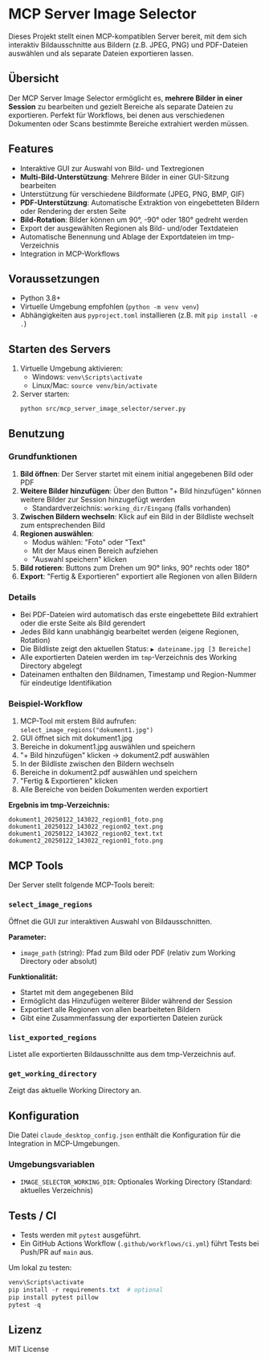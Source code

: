 # MCP Server Image Selector

Dieses Projekt stellt einen MCP-kompatiblen Server bereit, mit dem sich interaktiv Bildausschnitte aus Bildern (z.B. JPEG, PNG) und PDF-Dateien auswählen und als separate Dateien exportieren lassen.

## Übersicht

Der MCP Server Image Selector ermöglicht es, **mehrere Bilder in einer Session** zu bearbeiten und gezielt Bereiche als separate Dateien zu exportieren. Perfekt für Workflows, bei denen aus verschiedenen Dokumenten oder Scans bestimmte Bereiche extrahiert werden müssen.

## Features
- Interaktive GUI zur Auswahl von Bild- und Textregionen
- **Multi-Bild-Unterstützung**: Mehrere Bilder in einer GUI-Sitzung bearbeiten
- Unterstützung für verschiedene Bildformate (JPEG, PNG, BMP, GIF)
- **PDF-Unterstützung**: Automatische Extraktion von eingebetteten Bildern oder Rendering der ersten Seite
- **Bild-Rotation**: Bilder können um 90°, -90° oder 180° gedreht werden
- Export der ausgewählten Regionen als Bild- und/oder Textdateien
- Automatische Benennung und Ablage der Exportdateien im tmp-Verzeichnis
- Integration in MCP-Workflows

## Voraussetzungen
- Python 3.8+
- Virtuelle Umgebung empfohlen (`python -m venv venv`)
- Abhängigkeiten aus `pyproject.toml` installieren (z.B. mit `pip install -e .`)

## Starten des Servers
1. Virtuelle Umgebung aktivieren:
   - Windows: `venv\Scripts\activate`
   - Linux/Mac: `source venv/bin/activate`
2. Server starten:
   ```
   python src/mcp_server_image_selector/server.py
   ```

## Benutzung

### Grundfunktionen
1. **Bild öffnen**: Der Server startet mit einem initial angegebenen Bild oder PDF
2. **Weitere Bilder hinzufügen**: Über den Button "+ Bild hinzufügen" können weitere Bilder zur Session hinzugefügt werden
   - Standardverzeichnis: `working_dir/Eingang` (falls vorhanden)
3. **Zwischen Bildern wechseln**: Klick auf ein Bild in der Bildliste wechselt zum entsprechenden Bild
4. **Regionen auswählen**:
   - Modus wählen: "Foto" oder "Text"
   - Mit der Maus einen Bereich aufziehen
   - "Auswahl speichern" klicken
5. **Bild rotieren**: Buttons zum Drehen um 90° links, 90° rechts oder 180°
6. **Export**: "Fertig & Exportieren" exportiert alle Regionen von allen Bildern

### Details
- Bei PDF-Dateien wird automatisch das erste eingebettete Bild extrahiert oder die erste Seite als Bild gerendert
- Jedes Bild kann unabhängig bearbeitet werden (eigene Regionen, Rotation)
- Die Bildliste zeigt den aktuellen Status: `▶ dateiname.jpg [3 Bereiche]`
- Alle exportierten Dateien werden im `tmp`-Verzeichnis des Working Directory abgelegt
- Dateinamen enthalten den Bildnamen, Timestamp und Region-Nummer für eindeutige Identifikation

### Beispiel-Workflow
1. MCP-Tool mit erstem Bild aufrufen: `select_image_regions("dokument1.jpg")`
2. GUI öffnet sich mit dokument1.jpg
3. Bereiche in dokument1.jpg auswählen und speichern
4. "+ Bild hinzufügen" klicken → dokument2.pdf auswählen
5. In der Bildliste zwischen den Bildern wechseln
6. Bereiche in dokument2.pdf auswählen und speichern
7. "Fertig & Exportieren" klicken
8. Alle Bereiche von beiden Dokumenten werden exportiert

**Ergebnis im tmp-Verzeichnis:**
```
dokument1_20250122_143022_region01_foto.png
dokument1_20250122_143022_region02_text.png
dokument1_20250122_143022_region02_text.txt
dokument2_20250122_143022_region01_foto.png
```

## MCP Tools

Der Server stellt folgende MCP-Tools bereit:

### `select_image_regions`
Öffnet die GUI zur interaktiven Auswahl von Bildausschnitten.

**Parameter:**
- `image_path` (string): Pfad zum Bild oder PDF (relativ zum Working Directory oder absolut)

**Funktionalität:**
- Startet mit dem angegebenen Bild
- Ermöglicht das Hinzufügen weiterer Bilder während der Session
- Exportiert alle Regionen von allen bearbeiteten Bildern
- Gibt eine Zusammenfassung der exportierten Dateien zurück

### `list_exported_regions`
Listet alle exportierten Bildausschnitte aus dem tmp-Verzeichnis auf.

### `get_working_directory`
Zeigt das aktuelle Working Directory an.

## Konfiguration
Die Datei `claude_desktop_config.json` enthält die Konfiguration für die Integration in MCP-Umgebungen.

### Umgebungsvariablen
- `IMAGE_SELECTOR_WORKING_DIR`: Optionales Working Directory (Standard: aktuelles Verzeichnis)

## Tests / CI
- Tests werden mit `pytest` ausgeführt.
- Ein GitHub Actions Workflow (`.github/workflows/ci.yml`) führt Tests bei Push/PR auf `main` aus.

Um lokal zu testen:
```powershell
venv\Scripts\activate
pip install -r requirements.txt  # optional
pip install pytest pillow
pytest -q
```

## Lizenz
MIT License
